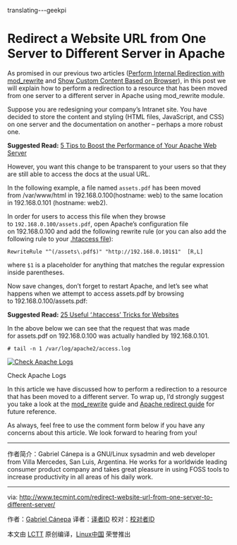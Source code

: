 translating---geekpi

Redirect a Website URL from One Server to Different Server in Apache
============================================================

As promised in our previous two articles ([Perform Internal Redirection with mod_rewrite][1] and [Show Custom Content Based on Browser][2]), in this post we will explain how to perform a redirection to a resource that has been moved from one server to a different server in Apache using mod_rewrite module.

Suppose you are redesigning your company’s Intranet site. You have decided to store the content and styling (HTML files, JavaScript, and CSS) on one server and the documentation on another – perhaps a more robust one.

**Suggested Read:** [5 Tips to Boost the Performance of Your Apache Web Server][3]

However, you want this change to be transparent to your users so that they are still able to access the docs at the usual URL.

In the following example, a file named `assets.pdf` has been moved from /var/www/html in 192.168.0.100(hostname: web) to the same location in 192.168.0.101 (hostname: web2).

In order for users to access this file when they browse to `192.168.0.100/assets.pdf`, open Apache’s configuration file on 192.168.0.100 and add the following rewrite rule (or you can also add the following rule to your [.htaccess file][4]):

```
RewriteRule "^(/assets\.pdf$)" "http://192.168.0.101$1"  [R,L]
```

where `$1` is a placeholder for anything that matches the regular expression inside parentheses.

Now save changes, don’t forget to restart Apache, and let’s see what happens when we attempt to access assets.pdf by browsing to 192.168.0.100/assets.pdf:

**Suggested Read:** [25 Useful ‘.htaccess’ Tricks for Websites][5]

In the above below we can see that the request that was made for assets.pdf on 192.168.0.100 was actually handled by 192.168.0.101.

```
# tail -n 1 /var/log/apache2/access.log
```
[
 ![Check Apache Logs](http://www.tecmint.com/wp-content/uploads/2016/11/Check-Apache-Logs.png) 
][6]

Check Apache Logs

In this article we have discussed how to perform a redirection to a resource that has been moved to a different server. To wrap up, I’d strongly suggest you take a look at the [mod_rewrite][7] guide and [Apache redirect guide][8] for future reference.

As always, feel free to use the comment form below if you have any concerns about this article. We look forward to hearing from you!

--------------------------------------------------------------------------------

作者简介：Gabriel Cánepa is a GNU/Linux sysadmin and web developer from Villa Mercedes, San Luis, Argentina. He works for a worldwide leading consumer product company and takes great pleasure in using FOSS tools to increase productivity in all areas of his daily work.

-----------

via: http://www.tecmint.com/redirect-website-url-from-one-server-to-different-server/

作者：[Gabriel Cánepa][a]
译者：[译者ID](https://github.com/译者ID)
校对：[校对者ID](https://github.com/校对者ID)

本文由 [LCTT](https://github.com/LCTT/TranslateProject) 原创编译，[Linux中国](https://linux.cn/) 荣誉推出

[a]:http://www.tecmint.com/author/gacanepa/
[1]:http://www.tecmint.com/redirection-with-mod_rewrite-in-apache/
[2]:http://www.tecmint.com/mod_rewrite-redirect-requests-based-on-browser/
[3]:http://www.tecmint.com/apache-performance-tuning/
[4]:http://www.tecmint.com/tag/htaccess/
[5]:http://www.tecmint.com/apache-htaccess-tricks/
[6]:http://www.tecmint.com/wp-content/uploads/2016/11/Check-Apache-Logs.png
[7]:http://mod-rewrite-cheatsheet.com/
[8]:https://httpd.apache.org/docs/2.4/rewrite/remapping.html
